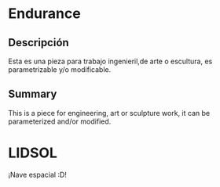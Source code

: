 # Endurance
## Descripción
Esta es una pieza para trabajo ingenieril,de arte o escultura, es  parametrizable y/o  modificable.
## Summary
This is a piece for engineering, art or sculpture work, it can be parameterized and/or modified.

# LIDSOL 


¡Nave espacial :D!

